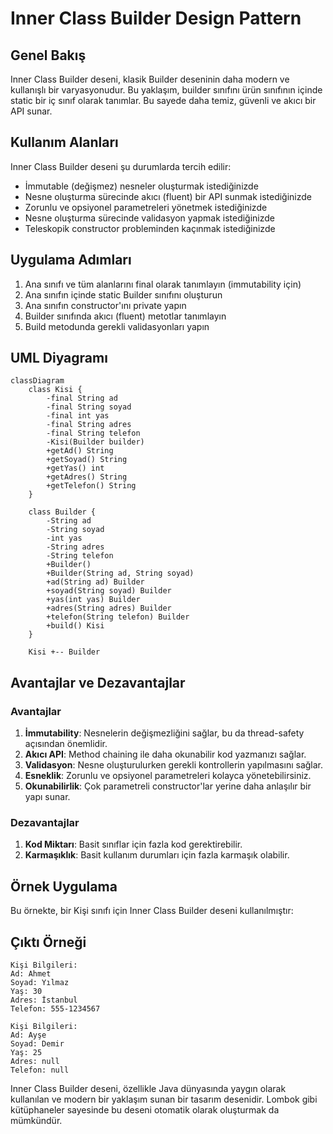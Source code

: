 # Inner Class Builder Design Pattern

## Genel Bakış
Inner Class Builder deseni, klasik Builder deseninin daha modern ve kullanışlı bir varyasyonudur. Bu yaklaşım, builder sınıfını ürün sınıfının içinde static bir iç sınıf olarak tanımlar. Bu sayede daha temiz, güvenli ve akıcı bir API sunar.

## Kullanım Alanları
Inner Class Builder deseni şu durumlarda tercih edilir:
- İmmutable (değişmez) nesneler oluşturmak istediğinizde
- Nesne oluşturma sürecinde akıcı (fluent) bir API sunmak istediğinizde
- Zorunlu ve opsiyonel parametreleri yönetmek istediğinizde
- Nesne oluşturma sürecinde validasyon yapmak istediğinizde
- Teleskopik constructor probleminden kaçınmak istediğinizde

## Uygulama Adımları
1. Ana sınıfı ve tüm alanlarını final olarak tanımlayın (immutability için)
2. Ana sınıfın içinde static Builder sınıfını oluşturun
3. Ana sınıfın constructor'ını private yapın
4. Builder sınıfında akıcı (fluent) metotlar tanımlayın
5. Build metodunda gerekli validasyonları yapın

## UML Diyagramı
```mermaid
classDiagram
    class Kisi {
        -final String ad
        -final String soyad
        -final int yas
        -final String adres
        -final String telefon
        -Kisi(Builder builder)
        +getAd() String
        +getSoyad() String
        +getYas() int
        +getAdres() String
        +getTelefon() String
    }
    
    class Builder {
        -String ad
        -String soyad
        -int yas
        -String adres
        -String telefon
        +Builder()
        +Builder(String ad, String soyad)
        +ad(String ad) Builder
        +soyad(String soyad) Builder
        +yas(int yas) Builder
        +adres(String adres) Builder
        +telefon(String telefon) Builder
        +build() Kisi
    }
    
    Kisi +-- Builder
```

## Avantajlar ve Dezavantajlar

### Avantajlar
1. **İmmutability**: Nesnelerin değişmezliğini sağlar, bu da thread-safety açısından önemlidir.
2. **Akıcı API**: Method chaining ile daha okunabilir kod yazmanızı sağlar.
3. **Validasyon**: Nesne oluşturulurken gerekli kontrollerin yapılmasını sağlar.
4. **Esneklik**: Zorunlu ve opsiyonel parametreleri kolayca yönetebilirsiniz.
5. **Okunabilirlik**: Çok parametreli constructor'lar yerine daha anlaşılır bir yapı sunar.

### Dezavantajlar
1. **Kod Miktarı**: Basit sınıflar için fazla kod gerektirebilir.
2. **Karmaşıklık**: Basit kullanım durumları için fazla karmaşık olabilir.

## Örnek Uygulama

Bu örnekte, bir Kişi sınıfı için Inner Class Builder deseni kullanılmıştır:



## Çıktı Örneği

```
Kişi Bilgileri:
Ad: Ahmet
Soyad: Yılmaz
Yaş: 30
Adres: İstanbul
Telefon: 555-1234567

Kişi Bilgileri:
Ad: Ayşe
Soyad: Demir
Yaş: 25
Adres: null
Telefon: null
```

Inner Class Builder deseni, özellikle Java dünyasında yaygın olarak kullanılan ve modern bir yaklaşım sunan bir tasarım desenidir. Lombok gibi kütüphaneler sayesinde bu deseni otomatik olarak oluşturmak da mümkündür.
